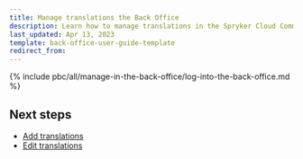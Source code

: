 ```yaml
---
title: Manage translations the Back Office
description: Learn how to manage translations in the Spryker Cloud Commerce OS Back Office to your Spryker projects.
last_updated: Apr 13, 2023
template: back-office-user-guide-template
redirect_from:
---
```


{% include pbc/all/manage-in-the-back-office/log-into-the-back-office.md %} <!-- To edit, see /_includes/pbc/all/manage-in-the-back-office/log-into-the-back-office.md -->

## Next steps

- [Add translations](/docs/pbc/all/miscellaneous/{{page.version}}/manage-in-the-back-office/add-translations.html)
- [Edit translations](/docs/pbc/all/miscellaneous/{{page.version}}/manage-in-the-back-office/edit-translations.html)
